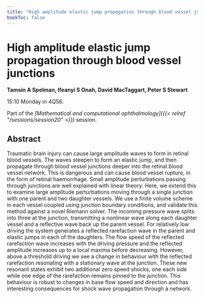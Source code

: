 ```yaml
---
title: "High amplitude elastic jump propagation through blood vessel junctions "
bookToc: false
---
```


# High amplitude elastic jump propagation through blood vessel junctions 

**Tamsin A Spelman, Ifeanyi S Onah, David MacTaggart, Peter S Stewart**

15:10 Monday in 4Q56.

Part of the *[Mathematical and computational ophthalmology]({{< relref "/sessions/session20" >}})* session.

## Abstract

Traumatic brain injury can cause large amplitude waves to form in retinal blood vessels. The waves steepen to form an elastic jump, and then propagate through blood vessel junctions deeper into the retinal blood vessel network. This is dangerous and can cause blood vessel rupture, in the form of retinal haemorrhage. Small amplitude perturbations passing through junctions are well explained with linear theory.  Here, we extend this to examine large amplitude perturbations moving through a single junction with one parent and two daughter vessels. We use a finite volume scheme in each vessel coupled using junction boundary conditions, and validate this method against a novel Riemann solver. The incoming pressure wave splits into three at the junction, transmitting a nonlinear wave along each daughter vessel and a reflective wave back up the parent vessel. For relatively low driving the system generates a reflected rarefaction wave in the parent and elastic jumps in each of the daughters. The flow speed of the reflected rarefaction wave increases with the driving pressure and the reflected amplitude increases up to a local maxima before decreasing. However, above a threshold driving we see a change in behaviour with the reflected rarefaction resonating with a stationary wave at the junction. These new resonant states exhibit two additional zero speed shocks, one each side while one edge of the rarefaction remains pinned to the junction. This behaviour is robust to changes in base flow speed and direction and has interesting consequences for shock wave propagation through a network.  


